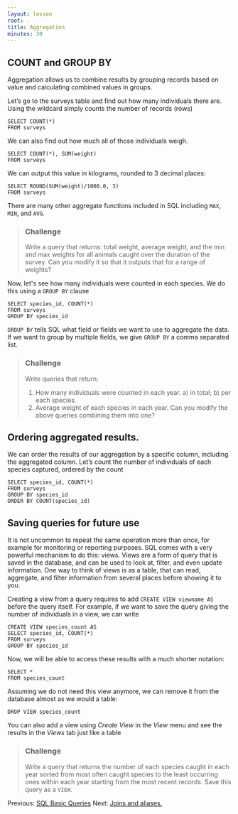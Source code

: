 ```yaml
---
layout: lesson
root: .
title: Aggregation
minutes: 30
---
```


## COUNT and GROUP BY

Aggregation allows us to combine results by grouping records based on value and
calculating combined values in groups.

Let’s go to the surveys table and find out how many individuals there are.
Using the wildcard simply counts the number of records (rows)

    SELECT COUNT(*)
    FROM surveys

We can also find out how much all of those individuals weigh.

    SELECT COUNT(*), SUM(weight)
    FROM surveys

We can output this value in kilograms, rounded to 3 decimal
places:

    SELECT ROUND(SUM(weight)/1000.0, 3)
    FROM surveys

There are many other aggregate functions included in SQL including
`MAX`, `MIN`, and `AVG`.

> ### Challenge
>
> Write a query that returns: total weight, average weight, and the min and max weights for all animals caught over the duration of the survey. Can you modify it so that it outputs that for a range of weights?


Now, let's see how many individuals were counted in each species. We do this
using a `GROUP BY` clause

    SELECT species_id, COUNT(*)
    FROM surveys
    GROUP BY species_id

`GROUP BY` tells SQL what field or fields we want to use to aggregate the data.
If we want to group by multiple fields, we give `GROUP BY` a comma separated list.

> ### Challenge
>
> Write queries that return:
>
> 1. How many individuals were counted in each year.
a) in total;
b) per each species.
> 2. Average weight of each species in each year.
Can you modify the above queries combining them into one?

## Ordering aggregated results.

We can order the results of our aggregation by a specific column, including
the aggregated column.  Let’s count the number of individuals of each
species captured, ordered by the count

    SELECT species_id, COUNT(*)
    FROM surveys
    GROUP BY species_id
    ORDER BY COUNT(species_id)


## Saving queries for future use

It is not uncommon to repeat the same operation more than once, for example
for monitoring or reporting purposes. SQL comes with a very powerful mechanism
to do this: views. Views are a form of query that is saved in the database,
and can be used to look at, filter, and even update information. One way to
think of views is as a table, that can read, aggregate, and filter information
from several places before showing it to you.

Creating a view from a query requires to add `CREATE VIEW viewname AS`
before the query itself. For example, if we want to save the query giving
the number of individuals in a view, we can write

    CREATE VIEW species_count AS
    SELECT species_id, COUNT(*)
    FROM surveys
    GROUP BY species_id

Now, we will be able to access these results with a much shorter notation:

    SELECT *
    FROM species_count

Assuming we do not need this view anymore, we can remove it from the database
almost as we would a table:

    DROP VIEW species_count

You can also add a view using *Create View* in the *View* menu and see the
results in the *Views* tab just like a table

> ### Challenge
>
> Write a query that returns the number of each species
caught in each year sorted from most often caught species to the least
occurring ones within each year starting from the most recent records. Save
this query as a `VIEW`.

Previous: [SQL Basic Queries](01-sql-basic-queries.html) Next: [Joins and aliases.](03-sql-joins-aliases.html)
